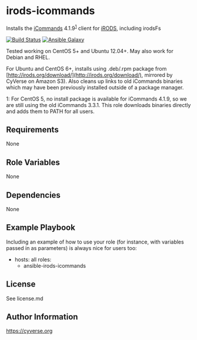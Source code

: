 irods-icommands
=========

Installs the [iCommands](https://pods.iplantcollaborative.org/wiki/display/DS/Using+iCommands) 4.1.9<sup>[1](#centosfootnote)</sup> client for [iRODS](http://irods.org/), including irodsFs

[![Build Status](https://travis-ci.org/CyVerse-Ansible/ansible-irods-icommands.svg?branch=master)](https://travis-ci.org/CyVerse-Ansible/ansible-irods-icommands)
[![Ansible Galaxy](https://img.shields.io/badge/ansible--galaxy-irods--icommands-blue.svg)](https://galaxy.ansible.com/CyVerse-Ansible/ansible-irods-icommands/)

Tested working on CentOS 5+ and Ubuntu 12.04+. May also work for Debian and RHEL.

For Ubuntu and CentOS 6+, installs using .deb/.rpm package from [http://irods.org/download/](http://irods.org/download/), mirrored by CyVerse on Amazon S3). Also cleans up links to old iCommands binaries which may have been previously installed outside of a package manager.

<a name="centosfootnote">1</a>: For CentOS 5, no install package is available for iCommands 4.1.9, so we are still using the old iCommands 3.3.1. This role downloads binaries directly and adds them to PATH for all users.

Requirements
------------

None

Role Variables
--------------

None

Dependencies
------------

None

Example Playbook
----------------

Including an example of how to use your role (for instance, with variables passed in as parameters) is always nice for users too:

  - hosts: all
    roles:
      - ansible-irods-icommands


License
-------

See license.md

Author Information
------------------

https://cyverse.org
